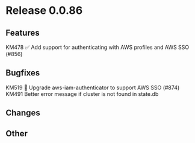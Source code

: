 # Release 0.0.86

## Features

KM478 ✅ Add support for authenticating with AWS profiles and AWS SSO (#856)

## Bugfixes

KM519 🐛 Upgrade aws-iam-authenticator to support AWS SSO (#874)
KM491 Better error message if cluster is not found in state.db

## Changes

## Other

